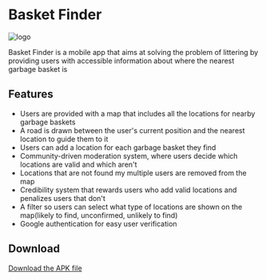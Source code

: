 # Basket Finder

![logo](https://github.com/mwelsherbiny/Basket_Finder/assets/85063506/4207f896-3fc4-43b1-a19b-183d3ee96d41)

Basket Finder is a mobile app that aims at solving the problem of littering by providing users with accessible information about where the nearest garbage basket is

## Features

- Users are provided with a map that includes all the locations for nearby garbage baskets
- A road is drawn between the user's current position and the nearest location to guide them to it
- Users can add a location for each garbage basket they find
- Community-driven moderation system, where users decide which locations are valid and which aren't
- Locations that are not found my multiple users are removed from the map
- Credibility system that rewards users who add valid locations and penalizes users that don't
- A filter so users can select what type of locations are shown on the map(likely to find, unconfirmed, unlikely to find)
- Google authentication for easy user verification

## Download
[Download the APK file](https://www.upload-apk.com/ptH3mAFlNOUnPvT)
